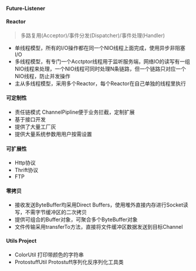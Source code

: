 #### Future-Listener 

#### Reactor
> 多路复用(Acceptor)/事件分发(Dispatcher)/事件处理(Handler)
* 单线程模型，所有的I/O操作都在同一个NIO线程上面完成，使用异步非阻塞I/O
* 多线程模型，有专门一个Acctptor线程用于监听服务端，网络IO的读写有一组NIO线程来处理，一个NIO线程可同时处理N条链路，但一个链路只对应一个NIO线程，防止并发操作 
* 主从多线程模型，采用多个Reactor，每个Reactor在自己单独的线程里执行 

#### 可定制性

* 责任链模式 ChannelPipline便于业务拦截，定制扩展
* 基于接口开发
* 提供了大量工厂灰
* 提供大量系统参数用用户按需设置

#### 可扩展性

* Http协议
* Thrift协议
* FTP

#### 零拷贝

* 接收发送ByteBuffer均采用Direct Buffers，使用堆外直接内存进行Socket读写，不需字节缓冲区的二次拷贝
* 提供可组合的Buffer对象，可聚合多个ByteBuffer对象
* 文件传输采用transferTo方法，直接将文件缓冲区数据发送到目标Channel

#### Utils Project
* ColorUtil 打印带颜色的字符串
* ProtostuffUtil Protostuff序列化反序列化工具类